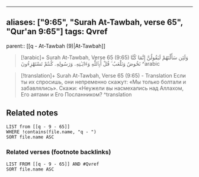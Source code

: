 
---
aliases: ["9:65", "Surah At-Tawbah, verse 65", "Qur'an 9:65"]
tags: Qvref
---

parent:: [[q - At-Tawbah (9)|At-Tawbah]]

> [!arabic]+ Surah At-Tawbah, Verse 65 (9:65)
> <span class="quran-arabic">وَلَئِن سَأَلْتَهُمْ لَيَقُولُنَّ إِنَّمَا كُنَّا نَخُوضُ وَنَلْعَبُ ۚ قُلْ أَبِٱللَّهِ وَءَايَـٰتِهِۦ وَرَسُولِهِۦ كُنتُمْ تَسْتَهْزِءُونَ</span>
^arabic

> [!translation]+ Surah At-Tawbah, Verse 65 (9:65) - Translation
> Если ты их спросишь, они непременно скажут: «Мы только болтали и забавлялись». Скажи: «Неужели вы насмехались над Аллахом, Его аятами и Его Посланником?
^translation



## Related notes
```dataview
LIST from [[q - 9 - 65]]
WHERE !contains(file.name, "q - ")
SORT file.name ASC
```

### Related verses (footnote backlinks)
```dataview
LIST FROM [[q - 9 - 65]] AND #Qvref
SORT file.name ASC
```

